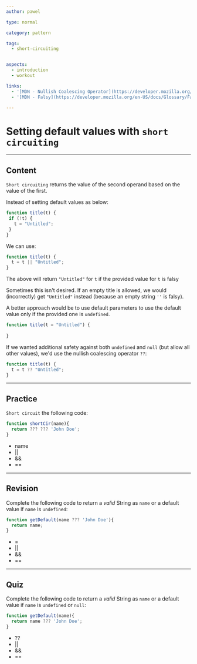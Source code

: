 ```yaml
---
author: pawel

type: normal

category: pattern

tags:
  - short-circuiting


aspects:
  - introduction
  - workout

links:
  - '[MDN - Nullish Coalescing Operator](https://developer.mozilla.org/en-US/docs/Web/JavaScript/Reference/Operators/Nullish_coalescing_operator){documentation}'
  - '[MDN - Falsy](https://developer.mozilla.org/en-US/docs/Glossary/Falsy){documentation}'

---
```


# Setting default values with `short circuiting`

---
## Content

`Short circuiting` returns the value of the second operand based on the value of the first.

Instead of setting default values as below:

```javascript
function title(t) {
 if (!t) {
   t = "Untitled";
 }
}
```

We can use:

```javascript
function title(t) {
  t = t || "Untitled";
}
```

The above will return `"Untitled"` for `t` if the provided value for `t` is falsy

Sometimes this isn't desired. If an empty title is allowed, we would (incorrectly) get `"Untitled"` instead (because an empty string `''` is falsy).

A better approach would be to use default parameters to use the default value only if the provided one is `undefined`.

```javascript
function title(t = "Untitled") {
  
}
```

If we wanted additional safety against both `undefined` and `null` (but allow all other values), we'd use the nullish coalescing operator `??`:

```javascript
function title(t) {
  t = t ?? "Untitled";
}
```

---
## Practice

`Short circuit` the following code:
```javascript
function shortCir(name){
  return ??? ??? 'John Doe';
}
```

* name
* ||
* &&
* ==

---
## Revision

Complete the following code to return a *valid* String as `name` or a default value if `name` is `undefined`:

```javascript
function getDefault(name ??? 'John Doe'){
  return name;
}
```

* =
* ||
* &&
* ==
 
---
## Quiz

Complete the following code to return a *valid* String as `name` or a default value if `name` is `undefined` or `null`:

```javascript
function getDefault(name){
  return name ??? 'John Doe';
}
```

* ??
* ||
* &&
* ==
 
